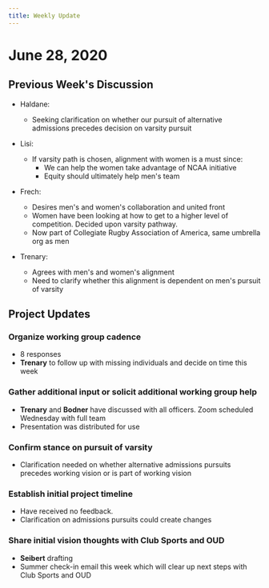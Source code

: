 ```yaml
---
title: Weekly Update
---
```

# June 28, 2020
## Previous Week's Discussion
- Haldane:
    - Seeking clarification on whether our pursuit of alternative admissions precedes decision on varsity pursuit
- Lisi:
    - If varsity path is chosen, alignment with women is a must since:
        - We can help the women take advantage of NCAA initiative
        - Equity should ultimately help men's team
- Frech:
    - Desires men's and women's collaboration and united front
    - Women have been looking at how to get to a higher level of competition. Decided upon varsity pathway.
    - Now part of Collegiate Rugby Association of America, same umbrella org as men
    
- Trenary:
    - Agrees with men's and women's alignment
    - Need to clarify whether this alignment is dependent on men's pursuit of varsity

## Project Updates
### Organize working group cadence
- 8 responses
- **Trenary** to follow up with missing individuals and decide on time this week

### Gather additional input or solicit additional working group help
- **Trenary** and **Bodner** have discussed with all officers. Zoom scheduled Wednesday with full team
- Presentation was distributed for use

### Confirm stance on pursuit of varsity
- Clarification needed on whether alternative admissions pursuits precedes working vision or is part of working vision

### Establish initial project timeline
- Have received no feedback.
- Clarification on admissions pursuits could create changes

### Share initial vision thoughts with Club Sports and OUD
- **Seibert** drafting
- Summer check-in email this week which will clear up next steps with Club Sports and OUD
